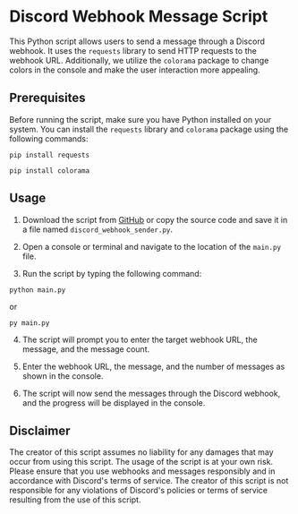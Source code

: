 # Discord Webhook Message Script

This Python script allows users to send a message through a Discord webhook. It uses the `requests` library to send HTTP requests to the webhook URL. Additionally, we utilize the `colorama` package to change colors in the console and make the user interaction more appealing.

## Prerequisites

Before running the script, make sure you have Python installed on your system. You can install the `requests` library and `colorama` package using the following commands:

`pip install requests`

`pip install colorama`


## Usage

1. Download the script from [GitHub](https://github.com/Antarctic1337/Discord-Webhook-Flooder) or copy the source code and save it in a file named `discord_webhook_sender.py`.

2. Open a console or terminal and navigate to the location of the `main.py` file.

3. Run the script by typing the following command:

`python main.py`

or

`py main.py`


4. The script will prompt you to enter the target webhook URL, the message, and the message count.

5. Enter the webhook URL, the message, and the number of messages as shown in the console.

6. The script will now send the messages through the Discord webhook, and the progress will be displayed in the console.

## Disclaimer

The creator of this script assumes no liability for any damages that may occur from using this script. The usage of the script is at your own risk. Please ensure that you use webhooks and messages responsibly and in accordance with Discord's terms of service. The creator of this script is not responsible for any violations of Discord's policies or terms of service resulting from the use of this script.
